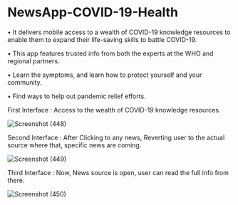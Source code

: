 # NewsApp-COVID-19-Health
• It delivers mobile access to a wealth of COVID-19 knowledge resources to enable them to expand their life-saving skills to battle COVID-19.

• This app features trusted info from both the experts at the WHO and regional partners.

• Learn the symptoms, and learn how to protect yourself and your community. 

• Find ways to help out pandemic relief efforts.


First Interface : Access to the wealth of COVID-19 knowledge resources. 

![Screenshot (448)](https://user-images.githubusercontent.com/79192605/119716727-0cd1c780-be83-11eb-9ce2-578093fd7c86.png)



Second Interface : After Clicking to any news, Reverting user to the actual source where that, specific news are coming. 

![Screenshot (449)](https://user-images.githubusercontent.com/79192605/119716738-122f1200-be83-11eb-850a-7da980ee9f6b.png)



Third Interface : Now, News source is open, user can read the full info from there. 

![Screenshot (450)](https://user-images.githubusercontent.com/79192605/119716756-165b2f80-be83-11eb-8c79-1b7b770c094c.png)
